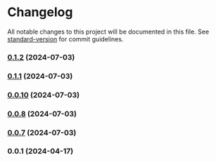 # Changelog

All notable changes to this project will be documented in this file. See [standard-version](https://github.com/conventional-changelog/standard-version) for commit guidelines.

### [0.1.2](https://github.com/vsc-eco/contract-testing-utils/compare/v0.1.1...v0.1.2) (2024-07-03)

### [0.1.1](https://github.com/vsc-eco/contract-testing-utils/compare/v0.0.10...v0.1.1) (2024-07-03)

### [0.0.10](https://github.com/vsc-eco/contract-testing-utils/compare/v0.0.8...v0.0.10) (2024-07-03)

### [0.0.8](https://github.com/vsc-eco/contract-testing-utils/compare/v0.0.7...v0.0.8) (2024-07-03)

### [0.0.7](https://github.com/vsc-eco/contract-testing-utils/compare/v0.0.1...v0.0.7) (2024-07-03)

### 0.0.1 (2024-04-17)
